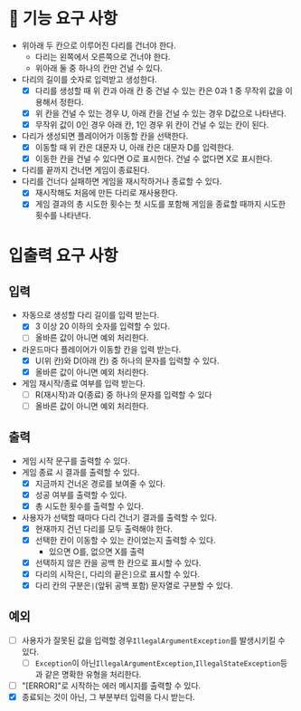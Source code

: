 # 🚀 기능 요구 사항

- 위아래 두 칸으로 이루어진 다리를 건너야 한다.
    - 다리는 왼쪽에서 오른쪽으로 건너야 한다.
    - 위아래 둘 중 하나의 칸만 건널 수 있다.
- 다리의 길이를 숫자로 입력받고 생성한다.
    - [x]  다리를 생성할 때 위 칸과 아래 칸 중 건널 수 있는 칸은 0과 1 중 무작위 값을 이용해서 정한다.
    - [x]  위 칸을 건널 수 있는 경우 U, 아래 칸을 건널 수 있는 경우 D값으로 나타낸다.
    - [x]  무작위 값이 0인 경우 아래 칸, 1인 경우 위 칸이 건널 수 있는 칸이 된다.
- 다리가 생성되면 플레이어가 이동할 칸을 선택한다.
    - [x]  이동할 때 위 칸은 대문자 U, 아래 칸은 대문자 D를 입력한다.
    - [x]  이동한 칸을 건널 수 있다면 O로 표시한다. 건널 수 없다면 X로 표시한다.
- 다리를 끝까지 건너면 게임이 종료된다.
- 다리를 건너다 실패하면 게임을 재시작하거나 종료할 수 있다.
    - [x]  재시작해도 처음에 만든 다리로 재사용한다.
    - [x]  게임 결과의 총 시도한 횟수는 첫 시도를 포함해 게임을 종료할 때까지 시도한 횟수를 나타낸다.

# 입출력 요구 사항

## 입력

- 자동으로 생성할 다리 길이를 입력 받는다.
    - [x]  3 이상 20 이하의 숫자를 입력할 수 있다.
    - [ ]  올바른 값이 아니면 예외 처리한다.
- 라운드마다 플레이어가 이동할 칸을 입력 받는다.
    - [x]  U(위 칸)와 D(아래 칸) 중 하나의 문자를 입력할 수 있다.
    - [x]  올바른 값이 아니면 예외 처리한다.
- 게임 재시작/종료 여부를 입력 받는다.
    - [ ]  R(재시작)과 Q(종료) 중 하나의 문자를 입력할 수 있다
    - [ ]  올바른 값이 아니면 예외 처리한다.

## 출력

- 게임 시작 문구를 출력할 수 있다.
- 게임 종료 시 결과를 출력할 수 있다.
    - [x]  지금까지 건너온 경로를 보여줄 수 있다.
    - [x]  성공 여부를 출력할 수 있다.
    - [x]  총 시도한 횟수를 출력할 수 있다.
- 사용자가 선택할 때마다 다리 건너기 결과를 출력할 수 있다.
    - [x]  현재까지 건넌 다리를 모두 출력해야 한다.
    - [x]  선택한 칸이 이동할 수 있는 칸이었는지 출력할 수 있다.
        - 있으면 O를, 없으면 X를 출력
    - [x]  선택하지 않은 칸을 공백 한 칸으로 표시할 수 있다.
    - [x]  다리의 시작은`[`, 다리의 끝은`]`으로 표시할 수 있다.
    - [x]  다리 칸의 구분은`|`(앞뒤 공백 포함) 문자열로 구분할 수 있다.

## 예외

- [ ]  사용자가 잘못된 값을 입력할 경우`IllegalArgumentException`를 발생시키킬 수 있다.
    - [ ]  `Exception`이 아닌`IllegalArgumentException`,`IllegalStateException`등과 같은 명확한 유형을 처리한다.
- [ ]  "[ERROR]"로 시작하는 에러 메시지를 출력할 수 있다.
- [x]  종료되는 것이 아닌, 그 부분부터 입력을 다시 받는다.